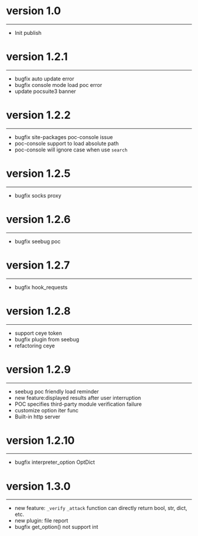 # version 1.0
---------------
* Init publish

# version 1.2.1
---------------
* bugfix auto update error
* bugfix console mode load poc error
* update pocsuite3 banner

# version 1.2.2
---------------
* bugfix site-packages poc-console issue
* poc-console support to load absolute path
* poc-console will ignore case when use `search`

# version 1.2.5
---------------
* bugfix socks proxy

# version 1.2.6
---------------
* bugfix seebug poc

# version 1.2.7
---------------
* bugfix hook_requests 

# version 1.2.8
---------------
* support ceye token
* bugfix plugin from seebug
* refactoring ceye

# version 1.2.9
---------------
* seebug poc friendly load reminder
* new feature:displayed results after user interruption
* POC specifies third-party module verification failure
* customize option iter func
* Built-in http server

# version 1.2.10
---------------
* bugfix interpreter_option OptDict

# version 1.3.0
---------------
* new feature: `_verify` `_attack` function can directly return bool, str, dict, etc.
* new plugin: file report
* bugfix get_option() not support int